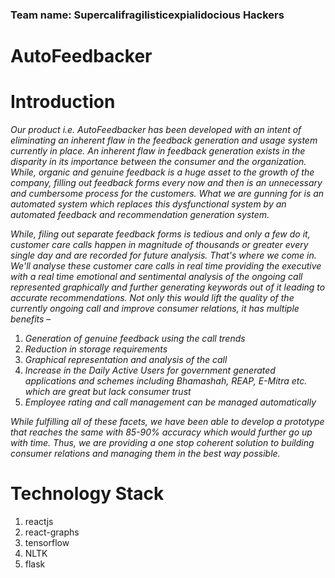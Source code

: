 ### Team name: <b>Supercalifragilisticexpialidocious Hackers</b>

# AutoFeedbacker

# Introduction

_Our product i.e. AutoFeedbacker has been developed with an intent of eliminating an inherent flaw in the feedback generation and usage system currently in place. An inherent flaw in feedback generation exists in the disparity in its importance between the consumer and the organization. While, organic and genuine feedback is a huge asset to the growth of the company, filling out feedback forms every now and then is an unnecessary and cumbersome process for the customers. What we are gunning for is an automated system which replaces this dysfunctional system by an automated feedback and recommendation generation system._

_While, filing out separate feedback forms is tedious and only a few do it, customer care calls happen in magnitude of thousands or greater every single day and are recorded for future analysis. That&#39;s where we come in. We&#39;ll analyse these customer care calls in real time providing the executive with a real time emotional and sentimental analysis of the ongoing call represented graphically and further generating keywords out of it leading to accurate recommendations. Not only this would lift the quality of the currently ongoing call and improve consumer relations, it has multiple benefits –_

1. _Generation of genuine feedback using the call trends_
2. _Reduction in storage requirements_
3. _Graphical representation and analysis of the call_
4. _Increase in the Daily Active Users for government generated applications and schemes including Bhamashah, REAP, E-Mitra etc. which are great but lack consumer trust_
5. _Employee rating and call management can be managed automatically_

_While fulfilling all of these facets, we have been able to develop a prototype that reaches the same with 85-90% accuracy which would further go up with time. Thus, we are providing a one stop coherent solution to building consumer relations and managing them in the best way possible._

# Technology Stack

1. reactjs
2. react-graphs
3. tensorflow
4. NLTK
5. flask